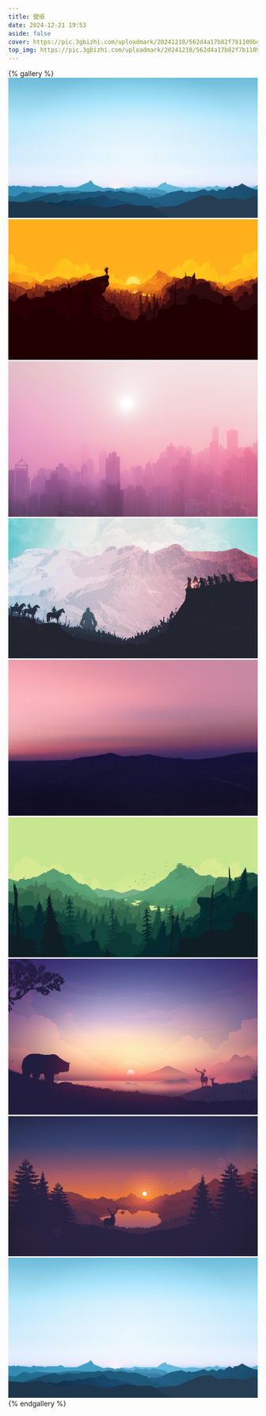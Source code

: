 ```yaml
---
title: 壁纸
date: 2024-12-21 19:53
aside: false
cover: https://pic.3gbizhi.com/uploadmark/20241218/562d4a17b82f7b1109bddc98ce5f99e3.jpg
top_img: https://pic.3gbizhi.com/uploadmark/20241218/562d4a17b82f7b1109bddc98ce5f99e3.jpg
---
```


{% gallery %}
![](01/1.jpg)
![](01/2.jpg)
![](01/3.jpg)
![](01/4.jpg)
![](01/5.jpg)
![](01/6.jpg)
![](01/7.jpg)
![](01/8.jpg)
![](01/9.jpg)
{% endgallery %}

